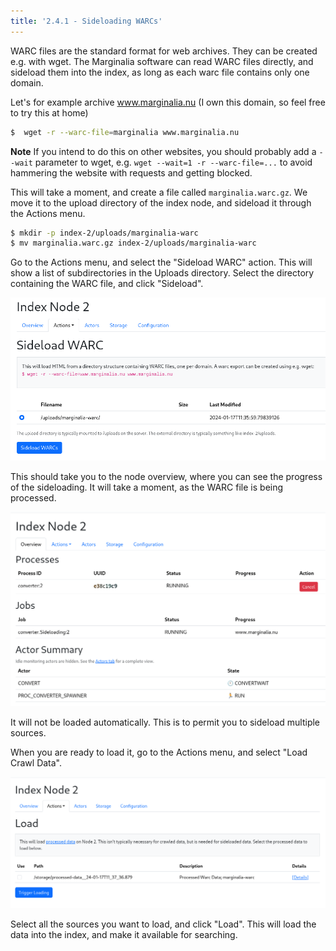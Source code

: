 ```yaml
---
title: '2.4.1 - Sideloading WARCs'
---
```



WARC files are the standard format for web archives.  They can be created e.g. with wget.
The Marginalia software can read WARC files directly, and sideload them into the index,
as long as each warc file contains only one domain.

Let's for example archive www.marginalia.nu (I own this domain, so feel free to try this at home)

```bash
$  wget -r --warc-file=marginalia www.marginalia.nu
```

**Note** If you intend to do this on other websites, you should probably add a `--wait` parameter to wget,
e.g. `wget --wait=1 -r --warc-file=...` to avoid hammering the website with requests and getting blocked.

This will take a moment, and create a file called `marginalia.warc.gz`. We move it to the
upload directory of the index node, and sideload it through the Actions menu.

```bash
$ mkdir -p index-2/uploads/marginalia-warc
$ mv marginalia.warc.gz index-2/uploads/marginalia-warc
```

Go to the Actions menu, and select the "Sideload WARC" action.  This will show a list of
subdirectories in the Uploads directory.  Select the directory containing the WARC file, and
click "Sideload".

![Sideload WARC screenshot](sideload_warc.png)

This should take you to the node overview, where you can see the progress of the sideloading.
It will take a moment, as the WARC file is being processed.  

![Processing in progress](convert_2.png)

It will not be loaded automatically.  This is to permit you to sideload multiple sources.

When you are ready to load it, go to the Actions menu, and select "Load Crawl Data".

![Load Crawl Data](load_warc.png)

Select all the sources you want to load, and click "Load".  This will load the data into the
index, and make it available for searching.  
